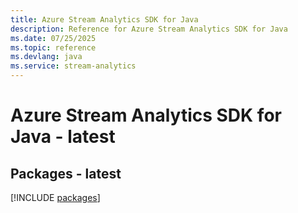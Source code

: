 ```yaml
---
title: Azure Stream Analytics SDK for Java
description: Reference for Azure Stream Analytics SDK for Java
ms.date: 07/25/2025
ms.topic: reference
ms.devlang: java
ms.service: stream-analytics
---
```

# Azure Stream Analytics SDK for Java - latest
## Packages - latest
[!INCLUDE [packages](stream-analytics-index.md)]